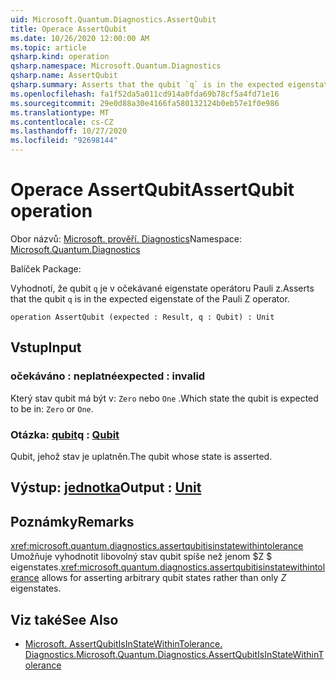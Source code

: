 ```yaml
---
uid: Microsoft.Quantum.Diagnostics.AssertQubit
title: Operace AssertQubit
ms.date: 10/26/2020 12:00:00 AM
ms.topic: article
qsharp.kind: operation
qsharp.namespace: Microsoft.Quantum.Diagnostics
qsharp.name: AssertQubit
qsharp.summary: Asserts that the qubit `q` is in the expected eigenstate of the Pauli Z operator.
ms.openlocfilehash: fa1f52da5a011cd914a0fda69b78cf5a4fd71e16
ms.sourcegitcommit: 29e0d88a30e4166fa580132124b0eb57e1f0e986
ms.translationtype: MT
ms.contentlocale: cs-CZ
ms.lasthandoff: 10/27/2020
ms.locfileid: "92698144"
---
```

# <a name="assertqubit-operation"></a><span data-ttu-id="fc5f3-102">Operace AssertQubit</span><span class="sxs-lookup"><span data-stu-id="fc5f3-102">AssertQubit operation</span></span>

<span data-ttu-id="fc5f3-103">Obor názvů: [Microsoft. prověří. Diagnostics](xref:Microsoft.Quantum.Diagnostics)</span><span class="sxs-lookup"><span data-stu-id="fc5f3-103">Namespace: [Microsoft.Quantum.Diagnostics](xref:Microsoft.Quantum.Diagnostics)</span></span>

<span data-ttu-id="fc5f3-104">Balíček [](https://nuget.org/packages/)</span><span class="sxs-lookup"><span data-stu-id="fc5f3-104">Package: [](https://nuget.org/packages/)</span></span>


<span data-ttu-id="fc5f3-105">Vyhodnotí, že qubit `q` je v očekávané eigenstate operátoru Pauli z.</span><span class="sxs-lookup"><span data-stu-id="fc5f3-105">Asserts that the qubit `q` is in the expected eigenstate of the Pauli Z operator.</span></span>

```qsharp
operation AssertQubit (expected : Result, q : Qubit) : Unit
```


## <a name="input"></a><span data-ttu-id="fc5f3-106">Vstup</span><span class="sxs-lookup"><span data-stu-id="fc5f3-106">Input</span></span>

### <a name="expected--__invalidresult__"></a><span data-ttu-id="fc5f3-107">očekáváno __: <Result> neplatné__</span><span class="sxs-lookup"><span data-stu-id="fc5f3-107">expected : __invalid<Result>__</span></span>

<span data-ttu-id="fc5f3-108">Který stav qubit má být v: `Zero` nebo `One` .</span><span class="sxs-lookup"><span data-stu-id="fc5f3-108">Which state the qubit is expected to be in: `Zero` or `One`.</span></span>


### <a name="q--qubit"></a><span data-ttu-id="fc5f3-109">Otázka: [qubit](xref:microsoft.quantum.lang-ref.qubit)</span><span class="sxs-lookup"><span data-stu-id="fc5f3-109">q : [Qubit](xref:microsoft.quantum.lang-ref.qubit)</span></span>

<span data-ttu-id="fc5f3-110">Qubit, jehož stav je uplatněn.</span><span class="sxs-lookup"><span data-stu-id="fc5f3-110">The qubit whose state is asserted.</span></span>



## <a name="output--unit"></a><span data-ttu-id="fc5f3-111">Výstup: [jednotka](xref:microsoft.quantum.lang-ref.unit)</span><span class="sxs-lookup"><span data-stu-id="fc5f3-111">Output : [Unit](xref:microsoft.quantum.lang-ref.unit)</span></span>



## <a name="remarks"></a><span data-ttu-id="fc5f3-112">Poznámky</span><span class="sxs-lookup"><span data-stu-id="fc5f3-112">Remarks</span></span>

<span data-ttu-id="fc5f3-113"><xref:microsoft.quantum.diagnostics.assertqubitisinstatewithintolerance> Umožňuje vyhodnotit libovolný stav qubit spíše než jenom $Z $ eigenstates.</span><span class="sxs-lookup"><span data-stu-id="fc5f3-113"><xref:microsoft.quantum.diagnostics.assertqubitisinstatewithintolerance> allows for asserting arbitrary qubit states rather than only $Z$ eigenstates.</span></span>

## <a name="see-also"></a><span data-ttu-id="fc5f3-114">Viz také</span><span class="sxs-lookup"><span data-stu-id="fc5f3-114">See Also</span></span>

- [<span data-ttu-id="fc5f3-115">Microsoft. AssertQubitIsInStateWithinTolerance. Diagnostics.</span><span class="sxs-lookup"><span data-stu-id="fc5f3-115">Microsoft.Quantum.Diagnostics.AssertQubitIsInStateWithinTolerance</span></span>](xref:Microsoft.Quantum.Diagnostics.AssertQubitIsInStateWithinTolerance)